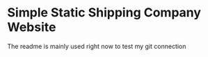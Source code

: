 # Simple Static Shipping Company Website

The readme is mainly used right now to test my git connection